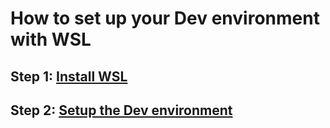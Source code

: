 # How to set up your Dev environment with WSL

## Step 1: [Install WSL]('/install.md')
## Step 2: [Setup the Dev environment]('/setup.md')
